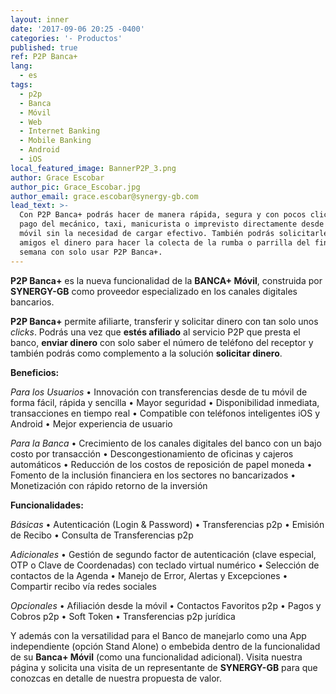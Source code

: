 ```yaml
---
layout: inner
date: '2017-09-06 20:25 -0400'
categories: '- Productos'
published: true
ref: P2P Banca+
lang:
  - es
tags:
  - p2p
  - Banca
  - Móvil
  - Web
  - Internet Banking
  - Mobile Banking
  - Android
  - iOS
local_featured_image: BannerP2P_3.png
author: Grace Escobar
author_pic: Grace_Escobar.jpg
author_email: grace.escobar@synergy-gb.com
lead_text: >-
  Con P2P Banca+ podrás hacer de manera rápida, segura y con pocos clicks el
  pago del mecánico, taxi, manicurista o imprevisto directamente desde tu app
  móvil sin la necesidad de cargar efectivo. También podrás solicitarles a los
  amigos el dinero para hacer la colecta de la rumba o parrilla del fin de
  semana con solo usar P2P Banca+.
---
```



**P2P Banca+** es la nueva funcionalidad de la **BANCA+  Móvil**, construida por **SYNERGY-GB** como proveedor especializado en los canales digitales bancarios.

**P2P Banca+**  permite afiliarte, transferir y solicitar dinero con tan solo unos _clicks_. Podrás una vez que **estés afiliado** al servicio P2P que presta el banco, **enviar dinero** con solo saber el número de teléfono del receptor y también podrás como complemento a la solución **solicitar dinero**. 

**Beneficios:**

_Para los Usuarios_
•	Innovación con transferencias desde de tu móvil de forma fácil, rápida y sencilla
•	Mayor seguridad
•	Disponibilidad inmediata, transacciones en tiempo real
•	Compatible con teléfonos inteligentes iOS y Android
•	Mejor experiencia de usuario 

_Para la Banca_
•	Crecimiento de los canales digitales del banco con un bajo costo por transacción
•	Descongestionamiento de oficinas y cajeros automáticos
•	Reducción de los costos de reposición de papel moneda
•	Fomento de la inclusión financiera en los sectores no bancarizados
•	Monetización con rápido retorno de la inversión

**Funcionalidades:**

_Básicas_
•	Autenticación (Login & Password) 
•	Transferencias p2p 
•	Emisión de Recibo
•	Consulta de Transferencias p2p

_Adicionales_
•	Gestión de segundo factor de autenticación (clave especial, OTP o Clave de Coordenadas) con teclado virtual numérico
•	Selección de contactos de la Agenda
•	Manejo de Error, Alertas y Excepciones
•	Compartir recibo vía redes sociales

_Opcionales_
•	Afiliación desde la móvil
•	Contactos Favoritos p2p
•	Pagos y Cobros p2p
•	Soft Token 
•	Transferencias p2p jurídica 

Y además con la versatilidad para el Banco de manejarlo como una App independiente (opción Stand Alone) o embebida dentro de la funcionalidad de su **Banca+ Móvil** (como una funcionalidad adicional).
Visita nuestra página y solicita una visita de un representante de **SYNERGY-GB** para que conozcas en detalle de nuestra propuesta de valor.
